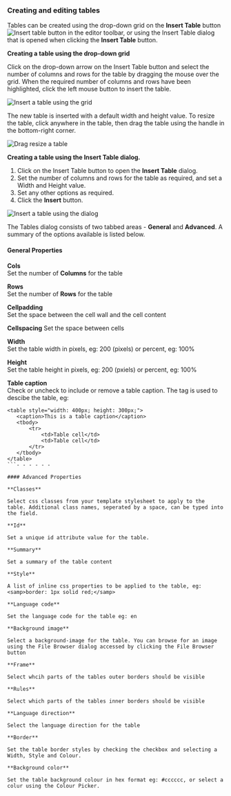 ### Creating and editing tables

Tables can be created using the drop-down grid on the **Insert Table** button ![Insert table button](https://cdn.joomlacontenteditor.net/images/docs/tables/table-insert-button.jpg) in the editor toolbar, or using the Insert Table dialog that is opened when clicking the **Insert Table** button.

**Creating a table using the drop-down grid**

Click on the drop-down arrow on the Insert Table button and select the number of columns and rows for the table by dragging the mouse over the grid. When the required number of columns and rows have been highlighted, click the left mouse button to insert the table.

![Insert a table using the grid](https://cdn.joomlacontenteditor.net/images/docs/tables/table-insert-grid.gif)

The new table is inserted with a default width and height value. To resize the table, click anywhere in the table, then drag the table using the handle in the bottom-right corner.

![Drag resize a table](https://cdn.joomlacontenteditor.net/images/docs/tables/table-drag-resize.gif)

**Creating a table using the Insert Table dialog.**

1. Click on the Insert Table button to open the **Insert Table** dialog.
2. Set the number of columns and rows for the table as required, and set a Width and Height value.
3. Set any other options as required.
4. Click the **Insert** button.

![Insert a table using the dialog](https://cdn.joomlacontenteditor.net/images/docs/tables/table-insert-dialog.jpg)

The Tables dialog consists of two tabbed areas - **General** and **Advanced**. A summary of the options available is listed below.

#### General Properties

**Cols**  
Set the number of **Columns** for the table

**Rows**  
Set the number of **Rows** for the table

**Cellpadding**  
Set the space between the cell wall and the cell content

**Cellspacing** Set the space between cells

**Width**  
Set the table width in pixels, eg: 200 (pixels) or percent, eg: 100%

**Height**  
Set the table height in pixels, eg: 200 (pxiels) or percent, eg: 100%

**Table caption**  
Check or uncheck to include or remove a table caption. The <caption> tag is used to descibe the table, eg:

 ```
<table style="width: 400px; height: 300px;">
	<caption>This is a table caption</caption>
	<tbody>
		<tr>
			<td>Table cell</td>
			<td>Table cell</td>
		</tr>
	</tbody>
</table>
```- - - - - -

#### Advanced Properties

**Classes**

Select css classes from your template stylesheet to apply to the table. Additional class names, seperated by a space, can be typed into the field.

**Id**

Set a unique id attribute value for the table.

**Summary**

Set a summary of the table content

**Style**

A list of inline css properties to be applied to the table, eg: <samp>border: 1px solid red;</samp>

**Language code**

Set the language code for the table eg: en

**Background image**

Select a background-image for the table. You can browse for an image using the File Browser dialog accessed by clicking the File Browser button

**Frame**

Select whcih parts of the tables outer borders should be visible

**Rules**

Select which parts of the tables inner borders should be visible

**Language direction**

Select the language direction for the table

**Border**

Set the table border styles by checking the checkbox and selecting a Width, Style and Colour.

**Background color**

Set the table background colour in hex format eg: #cccccc, or select a colur using the Colour Picker.